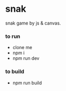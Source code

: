 # snak
snak game by js &amp; canvas.

### to run
- clone me
- npm i
- npm run dev

### to build
- npm run build